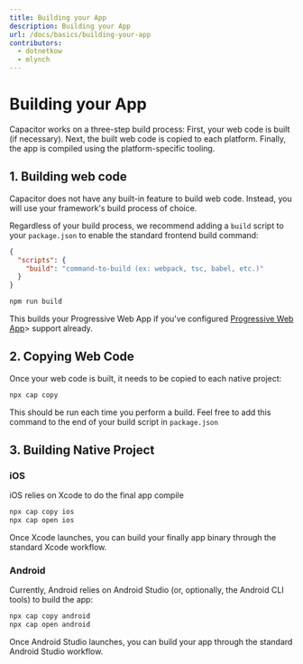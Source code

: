 ```yaml
---
title: Building your App 
description: Building your App
url: /docs/basics/building-your-app
contributors:
  - dotnetkow
  - mlynch
---
```


# Building your App

<p class="intro">Capacitor works on a three-step build process: First, your web code is built (if necessary). Next, the built web code is copied to each platform. Finally, the app is compiled using the platform-specific tooling.</p>

## 1. Building web code

Capacitor does not have any built-in feature to build web code. Instead, you will use your framework's build process of choice.

Regardless of your build process, we recommend adding a `build` script to your `package.json` to enable the standard frontend
build command:

```json
{
  "scripts": {
    "build": "command-to-build (ex: webpack, tsc, babel, etc.)"
  }
}
```


```bash
npm run build
```

This builds your Progressive Web App if you've configured <a href="/docs/basics/progressive-web-app">Progressive Web App</a>> support already.

## 2. Copying Web Code

Once your web code is built, it needs to be copied to each native project:

```bash
npx cap copy
```

This should be run each time you perform a build. Feel free to add this command to the end of your build script in `package.json`

## 3. Building Native Project

### iOS

iOS relies on Xcode to do the final app compile

```bash
npx cap copy ios
npx cap open ios
```

Once Xcode launches, you can build your finally app binary through the standard Xcode workflow.

### Android

Currently, Android relies on Android Studio (or, optionally, the Android CLI tools) to build the app:

```bash
npx cap copy android
npx cap open android
```

Once Android Studio launches, you can build your app through the standard Android Studio workflow.
